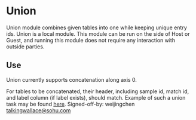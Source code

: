 # Union

Union module combines given tables into one while keeping unique entry
ids. Union is a local module. This module can be run on the
side of Host or Guest, and running this module does not require any
interaction with outside parties.

## Use

Union currently supports concatenation along axis 0.

For tables to be concatenated, their header, including sample id, match id, and label column (if label exists),
should match. Example of such a union task may be found [here](../../../examples/pipeline/union/test_union.py).
Signed-off-by: weijingchen <talkingwallace@sohu.com>